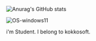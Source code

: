 ![Anurag's GitHub stats](https://github-readme-stats.vercel.app/api?username=hatane-rgb&show_icons=true&theme=radical)

![OS-windows11](https://img.shields.io/badge/OS-windows11-White)

i'm Student.
I belong to kokkosoft.
